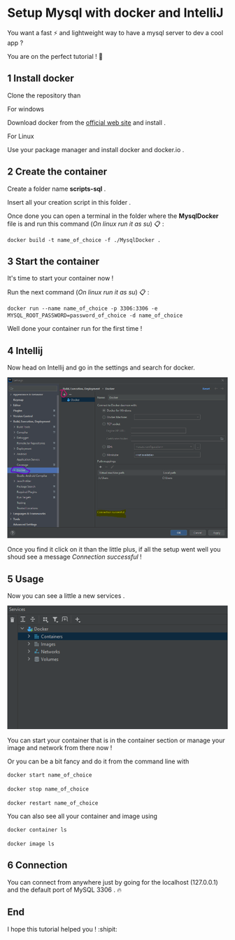 # Setup Mysql with docker and IntelliJ

You want a fast :zap: and lightweight way to have a mysql server to dev a cool app ? 

You are on the perfect tutorial ! :whale:
## 1 Install docker

Clone the repository than 

For windows

Download docker from the [official web site](https://www.docker.com/get-started/) and install .

For Linux

Use your package manager and install docker and docker.io .


## 2 Create the container

Create a folder name **scripts-sql** .

Insert all your creation script in this folder .

Once done you can open a terminal in the folder where the **MysqlDocker** file is and run this command (*On linux run it as su*) :clipboard: : 

    docker build -t name_of_choice -f ./MysqlDocker .

## 3 Start the container

It's time to start your container now ! 

Run the next command (*On linux run it as su*) :clipboard: : 

    docker run --name name_of_choice -p 3306:3306 -e MYSQL_ROOT_PASSWORD=password_of_choice -d name_of_choice

Well done your container run for the first time !

## 4 Intellij

Now head on Intellij and go in the settings and search for docker.

![Intellij setting](/images/1.png)

Once you find it click on it than the little plus, if all the setup went well you shoud see a message *Connection successful* !

## 5 Usage

Now you can see a little a new services .

![Servicies](/images/2.png)

You can start your container that is in the container section or manage your image and network from there now !

Or you can be a bit fancy and do it from the command line with

    docker start name_of_choice

    docker stop name_of_choice

    docker restart name_of_choice

You can also see all your container and image using 

    docker container ls

    docker image ls

## 6 Connection

You can connect from anywhere just by going for the localhost (127.0.0.1) and the default port of MySQL 3306 . :fire:

## End

I hope this tutorial helped you ! :shipit:
